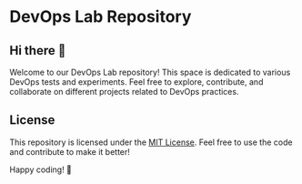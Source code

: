 # DevOps Lab Repository

## Hi there 👋

Welcome to our DevOps Lab repository! This space is dedicated to various DevOps tests and experiments. Feel free to explore, contribute, and collaborate on different projects related to DevOps practices.

## License

This repository is licensed under the [MIT License](./LICENSE). Feel free to use the code and contribute to make it better!

Happy coding! 🚀

<!--

**Here are some ideas to get you started:**

🙋‍♀️ A short introduction - what is your organization all about?
🌈 Contribution guidelines - how can the community get involved?
👩‍💻 Useful resources - where can the community find your docs? Is there anything else the community should know?
🍿 Fun facts - what does your team eat for breakfast?
🧙 Remember, you can do mighty things with the power of [Markdown](https://docs.github.com/github/writing-on-github/getting-started-with-writing-and-formatting-on-github/basic-writing-and-formatting-syntax)
-->
